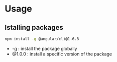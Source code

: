 # Usage

## Istalling packages

```bash
npm install -g @angular/cli@1.6.8
```

*  -g : install the package globally
*  @1.0.0 : install a specific version of the package

